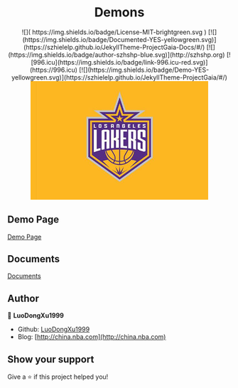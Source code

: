 <h1 align="center">
Demons
</h1>

<center>
![]( https://img.shields.io/badge/License-MIT-brightgreen.svg  )
[![](https://img.shields.io/badge/Documented-YES-yellowgreen.svg)](https://szhielelp.github.io/JekyllTheme-ProjectGaia-Docs/#/)
[![](https://img.shields.io/badge/author-szhshp-blue.svg)](http://szhshp.org)
[![996.icu](https://img.shields.io/badge/link-996.icu-red.svg)](https://996.icu) 
[![](https://img.shields.io/badge/Demo-YES-yellowgreen.svg)](https://szhielelp.github.io/JekyllTheme-ProjectGaia/#/)

</center> 

<div align=center><img width="400px" src="timg.jpeg"/></div>

## Demo Page

[ Demo Page](http://127.0.0.1:4000/)

## Documents

[Documents](http://china.nba.com)

## Author

👤 **LuoDongXu1999**

* Github: [LuoDongXu1999](https://github.com/LuoDongXu1999)
* Blog: [http://china.nba.com](http://china.nba.com)

## Show your support

Give a ⭐️ if this project helped you!
